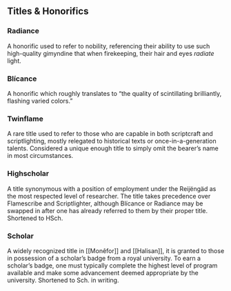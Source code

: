 ## Titles & Honorifics

### Radiance

A honorific used to refer to nobility, referencing their ability to use such high-quality gimyndine that when firekeeping, their hair and eyes *radiate* light.  
### Blícance

A honorific which roughly translates to “the quality of scintillating brilliantly, flashing varied colors.”  
### Twinflame

A rare title used to refer to those who are capable in both scriptcraft and scriptlighting, mostly relegated to historical texts or once-in-a-generation talents. Considered a unique enough title to simply omit the bearer’s name in most circumstances.  
### Highscholar

A title synonymous with a position of employment under the Reijëngäd as the most respected level of researcher. The title takes precedence over Flamescribe and Scriptlighter, although Blícance or Radiance may be swapped in after one has already referred to them by their proper title. Shortened to HSch.

### Scholar

A widely recognized title in [[Monêfor]] and [[Halisan]], it is granted to those in possession of a scholar’s badge from a royal university. To earn a scholar’s badge, one must typically complete the highest level of program available and make some advancement deemed appropriate by the university. Shortened to Sch. in writing.